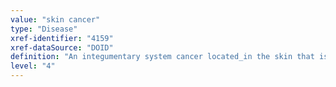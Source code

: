 ```yaml
---
value: "skin cancer"
type: "Disease"
xref-identifier: "4159"
xref-dataSource: "DOID"
definition: "An integumentary system cancer located_in the skin that is the uncontrolled growth of abnormal skin cells."
level: "4"
---
```

